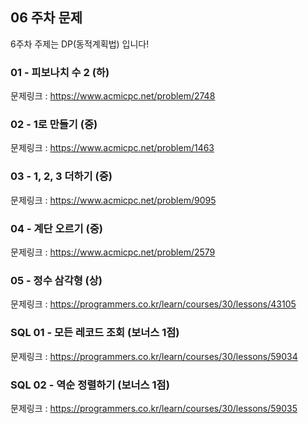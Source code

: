 ## 06 주차 문제

6주차 주제는 DP(동적계획법) 입니다!

### 01 - 피보나치 수 2 (하)

문제링크 : https://www.acmicpc.net/problem/2748

### 02 - 1로 만들기 (중)

문제링크 : https://www.acmicpc.net/problem/1463

### 03 - 1, 2, 3 더하기 (중)

문제링크 : https://www.acmicpc.net/problem/9095

### 04 - 계단 오르기 (중)

문제링크 : https://www.acmicpc.net/problem/2579

### 05 - 정수 삼각형 (상)

문제링크 : https://programmers.co.kr/learn/courses/30/lessons/43105

### SQL 01 - 모든 레코드 조회 (보너스 1점)

문제링크 : https://programmers.co.kr/learn/courses/30/lessons/59034

### SQL 02 - 역순 정렬하기 (보너스 1점)

문제링크 : https://programmers.co.kr/learn/courses/30/lessons/59035
